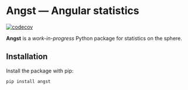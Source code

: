 # **Angst** — Angular statistics

[![codecov](https://codecov.io/gh/ntessore/angst/graph/badge.svg?token=MPIHKHSRT4)](https://codecov.io/gh/ntessore/angst)

**Angst** is a _work-in-progress_ Python package for statistics on the sphere.

## Installation

Install the package with pip:

    pip install angst
